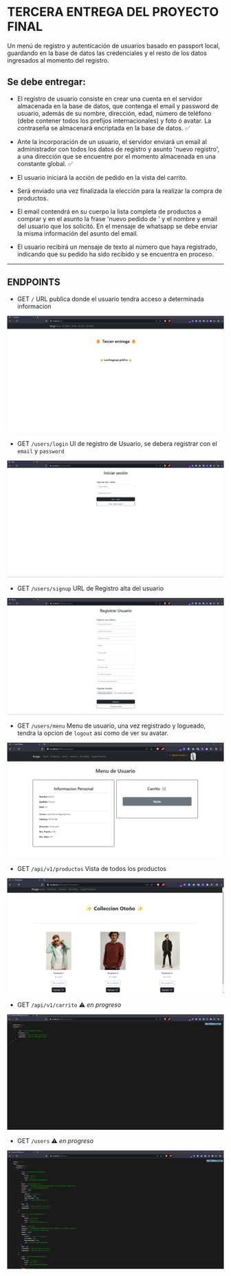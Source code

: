 # TERCERA ENTREGA DEL PROYECTO FINAL

Un menú de registro y autenticación de usuarios basado en passport local, guardando en la base de datos las credenciales y el resto de los datos ingresados al momento del registro.

## Se debe entregar:

- El registro de usuario consiste en crear una cuenta en el servidor almacenada en la base de datos, que contenga el email y password de usuario, además de su nombre, dirección, edad, número de teléfono (debe contener todos los prefijos internacionales) y foto ó avatar. La contraseña se almacenará encriptada en la base de datos. ✅

- Ante la incorporación de un usuario, el servidor enviará un email al administrador con todos los datos de registro y asunto 'nuevo registro', a una dirección que se encuentre por el momento almacenada en una constante global. ✅

- El usuario iniciará la acción de pedido en la vista del carrito.

- Será enviado una vez finalizada la elección para la realizar la compra de productos.

- El email contendrá en su cuerpo la lista completa de productos a comprar y en el asunto la frase 'nuevo pedido de ' y el nombre y email del usuario que los solicitó. En el mensaje de whatsapp se debe enviar la misma información del asunto del email.

- El usuario recibirá un mensaje de texto al número que haya registrado, indicando que su pedido ha sido recibido y se encuentra en proceso.

---

## ENDPOINTS

- GET `/` URL publica donde el usuario tendra acceso a determinada informacion

![landing](./docs/image_landingpublic.png)

- GET `/users/login` UI de registro de Usuario, se debera registrar con el `email` y `password`

![login](./docs/image_login.png)

- GET `/users/signup` URL de Registro alta del usuario

![alt](./docs/image_signup.png)

- GET `/users/menu` Menu de usuario, una vez registrado y logueado, tendra la opcion de `logout` asi como de ver su avatar.

![user menu](./docs/image_usermenu.png)

- GET `/api/v1/productos` Vista de todos los productos

![all products](./docs/image_allproducts.png)

- GET `/api/v1/carrito` ⚠️ _en progreso_

![all carts](./docs/image_allcarts.png)

- GET `/users` ⚠️ _en progreso_

![users](./docs/image_allusers.png)
